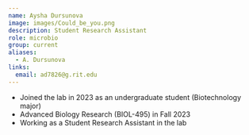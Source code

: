 ```yaml
---
name: Aysha Dursunova
image: images/Could_be_you.png
description: Student Research Assistant
role: microbio
group: current
aliases:
  - A. Dursunova
links:
  email: ad7826@g.rit.edu
---
```


- Joined the lab in 2023 as an undergraduate student (Biotechnology major)
- Advanced Biology Research (BIOL-495) in Fall 2023
- Working as a Student Research Assistant in the lab